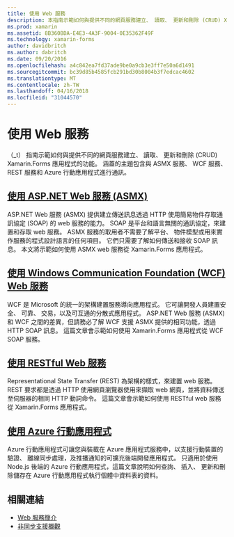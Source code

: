 ```yaml
---
title: 使用 Web 服務
description: 本指南示範如何與提供不同的網頁服務建立、 讀取、 更新和刪除 (CRUD) Xamarin.Forms 應用程式的功能。 涵蓋的主題包含與 ASMX 服務、 WCF 服務、 REST 服務和 Azure 行動應用程式進行通訊。
ms.prod: xamarin
ms.assetid: 8B360BDA-E4E3-4A3F-9004-0E35362F49F
ms.technology: xamarin-forms
author: davidbritch
ms.author: dabritch
ms.date: 09/20/2016
ms.openlocfilehash: a4c842ea7fd37ade9be0a9cb3e3ff7e50a6d1491
ms.sourcegitcommit: bc39d85b4585fcb291bd30b8004b3f7edcac4602
ms.translationtype: MT
ms.contentlocale: zh-TW
ms.lasthandoff: 04/16/2018
ms.locfileid: "31044570"
---
```

# <a name="consuming-web-services"></a>使用 Web 服務

（_t） 指南示範如何與提供不同的網頁服務建立、 讀取、 更新和刪除 (CRUD) Xamarin.Forms 應用程式的功能。 涵蓋的主題包含與 ASMX 服務、 WCF 服務、 REST 服務和 Azure 行動應用程式進行通訊。

## <a name="consuming-an-aspnet-web-service-asmxxamarin-formsdata-cloudconsumingasmxmd"></a>[使用 ASP.NET Web 服務 (ASMX)](~/xamarin-forms/data-cloud/consuming/asmx.md)

ASP.NET Web 服務 (ASMX) 提供建立傳送訊息透過 HTTP 使用簡易物件存取通訊協定 (SOAP) 的 web 服務的能力。 SOAP 是平台和語言無關的通訊協定，來建置和存取 web 服務。 ASMX 服務的取用者不需要了解平台、 物件模型或用來實作服務的程式設計語言的任何項目。 它們只需要了解如何傳送和接收 SOAP 訊息。 本文將示範如何使用 ASMX web 服務從 Xamarin.Forms 應用程式。

## <a name="consuming-a-windows-communication-foundation-wcf-web-servicexamarin-formsdata-cloudconsumingwcfmd"></a>[使用 Windows Communication Foundation (WCF) Web 服務](~/xamarin-forms/data-cloud/consuming/wcf.md)

WCF 是 Microsoft 的統一的架構建置服務導向應用程式。 它可讓開發人員建置安全、 可靠、 交易，以及可互通的分散式應用程式。 ASP.NET Web 服務 (ASMX) 和 WCF 之間的差異，但請務必了解 WCF 支援 ASMX 提供的相同功能，透過 HTTP SOAP 訊息。 這篇文章會示範如何使用 Xamarin.Forms 應用程式從 WCF SOAP 服務。

## <a name="consuming-a-restful-web-servicexamarin-formsdata-cloudconsumingrestmd"></a>[使用 RESTful Web 服務](~/xamarin-forms/data-cloud/consuming/rest.md)

Representational State Transfer (REST) 為架構的樣式，來建置 web 服務。 REST 要求都是透過 HTTP 使用網頁瀏覽器使用來擷取 web 網頁，並將資料傳送至伺服器的相同 HTTP 動詞命令。 這篇文章會示範如何使用 RESTful web 服務從 Xamarin.Forms 應用程式。

## <a name="consuming-an-azure-mobile-appxamarin-formsdata-cloudconsumingazuremd"></a>[使用 Azure 行動應用程式](~/xamarin-forms/data-cloud/consuming/azure.md)

Azure 行動應用程式可讓您與裝載在 Azure 應用程式服務中，以支援行動裝置的驗證、 離線同步處理，及推播通知的可擴充後端開發應用程式。 只適用於使用 Node.js 後端的 Azure 行動應用程式，這篇文章說明如何查詢、 插入、 更新和刪除儲存在 Azure 行動應用程式執行個體中資料表的資料。

## <a name="related-links"></a>相關連結

- [Web 服務簡介](~/cross-platform/data-cloud/web-services/index.md)
- [非同步支援概觀](~/cross-platform/platform/async.md)
